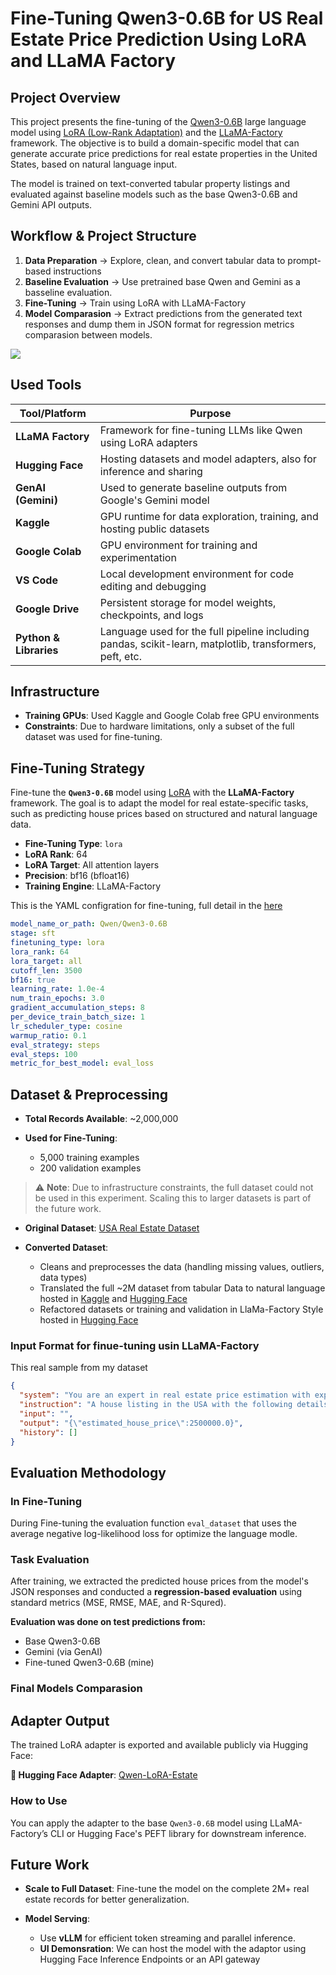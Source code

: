# Fine-Tuning Qwen3-0.6B for US Real Estate Price Prediction Using LoRA and LLaMA Factory

## Project Overview

This project presents the fine-tuning of the [Qwen3-0.6B](https://huggingface.co/Qwen/Qwen3-0.6B) large language model using [LoRA (Low-Rank Adaptation)](https://arxiv.org/abs/2106.09685) and the [LLaMA-Factory](https://github.com/hiyouga/LLaMA-Factory) framework. The objective is to build a domain-specific model that can generate accurate price predictions for real estate properties in the United States, based on natural language input.

The model is trained on text-converted tabular property listings and evaluated against baseline models such as the base Qwen3-0.6B and Gemini API outputs.

## Workflow & Project Structure

1. **Data Preparation** → Explore, clean, and convert tabular data to prompt-based instructions
2. **Baseline Evaluation** → Use pretrained base Qwen and Gemini as a basseline evaluation.
3. **Fine-Tuning** → Train using LoRA with LLaMA-Factory
4. **Model Comparasion** → Extract predictions from the generated text responses and dump them in JSON format for regression metrics comparasion between models.

<img src="docs/workflow-mermaid.svg"/>


## Used Tools

| Tool/Platform          | Purpose                                                                                                  |
| ---------------------- | -------------------------------------------------------------------------------------------------------- |
| **LLaMA Factory**      | Framework for fine-tuning LLMs like Qwen using LoRA adapters                                             |
| **Hugging Face**       | Hosting datasets and model adapters, also for inference and sharing                                      |
| **GenAI (Gemini)**     | Used to generate baseline outputs from Google's Gemini model                                             |
| **Kaggle**             | GPU runtime for data exploration, training, and hosting public datasets                                  |
| **Google Colab**       | GPU environment for training and experimentation                                                         |
| **VS Code**            | Local development environment for code editing and debugging                                             |
| **Google Drive**       | Persistent storage for model weights, checkpoints, and logs                                              |
| **Python & Libraries** | Language used for the full pipeline including pandas, scikit-learn, matplotlib, transformers, peft, etc. |


## Infrastructure

* **Training GPUs**: Used Kaggle and Google Colab free GPU environments
* **Constraints**: Due to hardware limitations, only a subset of the full dataset was used for fine-tuning.


## Fine-Tuning Strategy

Fine-tune the **`Qwen3-0.6B`** model using [LoRA](https://arxiv.org/abs/2106.09685) with the **LLaMA-Factory** framework. The goal is to adapt the model for real estate-specific tasks, such as predicting house prices based on structured and natural language data.

* **Fine-Tuning Type**: `lora`
* **LoRA Rank**: 64
* **LoRA Target**: All attention layers
* **Precision**: bf16 (bfloat16)
* **Training Engine**: LLaMA-Factory

This is the YAML configration for fine-tuning, full detail in the [here](https://github.com/heba14101998/Qwen-LoRA-Estate/blob/main/real_estate_qwen3_lora.yaml)

```yaml
model_name_or_path: Qwen/Qwen3-0.6B
stage: sft
finetuning_type: lora
lora_rank: 64
lora_target: all
cutoff_len: 3500
bf16: true
learning_rate: 1.0e-4
num_train_epochs: 3.0
gradient_accumulation_steps: 8
per_device_train_batch_size: 1
lr_scheduler_type: cosine
warmup_ratio: 0.1
eval_strategy: steps
eval_steps: 100
metric_for_best_model: eval_loss
```

## Dataset & Preprocessing

* **Total Records Available**: \~2,000,000
* **Used for Fine-Tuning**:

  * 5,000 training examples
  * 200 validation examples

> ⚠️ **Note**: Due to infrastructure constraints, the full dataset could not be used in this experiment. Scaling this to larger datasets is part of the future work.

* **Original Dataset**: [USA Real Estate Dataset](https://www.kaggle.com/datasets/ahmedshahriarsakib/usa-real-estate-dataset)
* **Converted Dataset**: 

  * Cleans and preprocesses the data (handling missing values, outliers, data types)
  * Translated the full \~2M dataset from tabular Data to natural language hosted in [Kaggle](https://www.kaggle.com/datasets/hebamo7amed/llm-real-estate-text-data/data) and [Hugging Face](https://huggingface.co/datasets/heba1998/real-estate-data-for-llm-fine-tuning)
  * Refactored datasets or training and validation in LlaMa-Factory Style hosted in [Hugging Face](https://huggingface.co/datasets/heba1998/real-estate-data-sample-for-llm-fine-tuning)



### Input Format  for finue-tuning usin LLaMA-Factory

This real sample from my dataset

````json
{
  "system": "You are an expert in real estate price estimation with experience in the housing market.\nGiven the following house features, predict the final sale price.\n#### Critical notes:\n- Some feature values are missing.\n- Broker ID and street are encoded for privacy.\n- Do not include any introduction or conclusion.",
  "instruction": "A house listing in the USA with the following details:\n\n- Status: for_sale\n\n- Number of bedrooms: -1\n\n- Number of bathrooms: -1\n\n- Land size: 0.07000000029802322 acres\n\n- Address (city, state, zip): Washington, District of Columbia, 20002.0\n- House size: -1.0 sqft\n\nYour task is to predict the final sale price in $?\n### Output schema:\n{'properties': {'estimated_house_price': {'description': 'Numerical value that expresses the estimated house price', 'example': 85000.0, 'title': 'Estimated House Price', 'type': 'number'}}, 'required': ['estimated_house_price'], 'title': 'ResponseSchema', 'type': 'object'}\n### Response: \n ```json",
  "input": "",
  "output": "{\"estimated_house_price\":2500000.0}",
  "history": []
}
````

## Evaluation Methodology

### In Fine-Tuning
During Fine-tuning the evaluation function `eval_dataset` that uses the average negative log-likelihood loss for optimize the language modle.

### Task Evaluation

After training, we extracted the predicted house prices from the model's JSON responses and conducted a **regression-based evaluation** using standard metrics (MSE, RMSE, MAE, and R-Squred). 

**Evaluation was done on test predictions from:**

* Base Qwen3-0.6B
* Gemini (via GenAI)
* Fine-tuned Qwen3-0.6B (mine)

### Final Models Comparasion


## Adapter Output

The trained LoRA adapter is exported and available publicly via Hugging Face:

**🧠 Hugging Face Adapter**: [Qwen-LoRA-Estate](https://huggingface.co/heba1998/Qwen-LoRA-Estate)

### How to Use

You can apply the adapter to the base `Qwen3-0.6B` model using LLaMA-Factory’s CLI or Hugging Face's PEFT library for downstream inference.

## Future Work

* **Scale to Full Dataset**: Fine-tune the model on the complete 2M+ real estate records for better generalization.

* **Model Serving**:

  * Use **vLLM** for efficient token streaming and parallel inference.
  * **UI Demonsration**: We can host the model with the adaptor using Hugging Face Inference Endpoints or an API gateway
